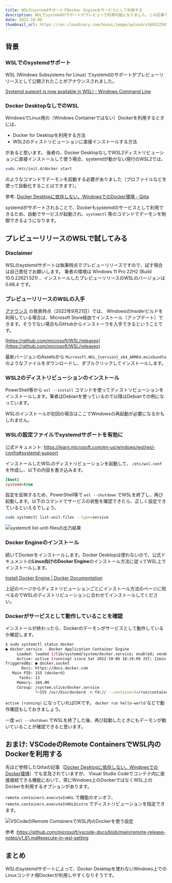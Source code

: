 ```yaml
---
title: WSLのsystemdサポートでDocker Engineをサービスとして利用する
description: WSLでsystemdのサポートがプレビューで利用可能になりました。この記事ではWSL2にDocker Engineを直接インストールしてsystemdのサービスとしてデーモンを自動起動できることを確かめます。
date: 2022-10-08
thumbnail_url: https://res.cloudinary.com/honai/image/upload/v1665225858/blog/wsl-systemctl-docker.png
---
```


## 背景
### WSLでのsystemdサポート
WSL (Windows Subsystems for Linux) でsystemdのサポートがプレビューリリースとして公開されたことがアナウンスされました。

[Systemd support is now available in WSL! - Windows Command Line](https://devblogs.microsoft.com/commandline/systemd-support-is-now-available-in-wsl/)

### Docker DesktopなしでのWSL
WindowsでLinux用の（Windows Containerではない）Dockerを利用するときには、
- Docker for Desktopを利用する方法
- WSL2のディストリビューションに直接インストールする方法

があると思います。
後者の、Docker DesktopなしでWSL2ディストリビューションに直接インストールして使う場合、systemdが動かない現行のWSL2では、

```bash
sudo /etc/init.d/docker start
```

のようなコマンドでデーモンを起動する必要がありました（プロファイルなどを使って自動化することはできます）。

参考: [Docker Desktopに依存しない、WindowsでのDocker環境 - Qiita](https://qiita.com/ohtsuka1317/items/617a865b8a9d4fb67989)

systemdがサポートされることで、Dockerもsystemdのサービスとして利用できるため、自動でサービスが起動され、`systemctl` 等のコマンドでデーモンを制御できるようになります。


## プレビューリリースのWSLで試してみる
### Disclaimer
WSLのsystemdサポートは執筆時点でプレビューリリースですので、試す場合は自己責任でお願いします。
筆者の環境は Windows 11 Pro 22H2 (Build 10.0.22621.521) 、インストールしたプレビューリリースのWSLのバージョンは 0.68.4 です。


### プレビューリリースのWSLの入手
[アナウンス](https://devblogs.microsoft.com/commandline/systemd-support-is-now-available-in-wsl/) の発表時点（2022年9月21日）では、
WindowsのInsiderビルドを利用している場合は、Microsoft Store経由でインストール（アップデート）できます。そうでない場合もGitHubからインストーラを入手できるということです。

[https://github.com/microsoft/WSL/releases](https://github.com/microsoft/WSL/releases)

最新バージョンのAssetsから `Microsoft.WSL_{version}_x64_ARM64.msixbundle` のようなファイルをダウンロードし、ダブルクリックしてインストールします。

### WSL2のディストリビューションのインストール
PowerShell等から `wsl --install` コマンドを使ってディストリビューションをインストールします。筆者はDebianを使っているので以降はDebianでの例になっています。

WSLのインストールが初回の場合はここでWindowsの再起動が必要になるかもしれません。

### WSLの設定ファイルでsystemdサポートを有効に
公式ドキュメント: https://learn.microsoft.com/en-us/windows/wsl/wsl-config#systemd-support

インストールしたWSLのディストリビューションを起動して、 `/etc/wsl.conf` を作成し、以下の内容を書き込みます。

```ini
[boot]
systemd=true
```

設定を反映するため、PowerShell等で `wsl --shutdown` でWSLを終了し、再び起動します。以下のコマンドでサービスの状態を確認できたら、正しく設定できているといえるでしょう。

```bash
sudo systemctl list-unit-files --type=service
```

![systemctl list-unit-filesの出力結果](https://res.cloudinary.com/honai/image/upload/f_auto/v1665220866/blog/wsl-systemd-list.png)

### Docker Engineのインストール
続いてDockerをインストールします。Docker Desktopは使わないので、公式ドキュメントの**Linux向けのDocker Engine**のインストール方法に従ってWSL上でインストールします。

[Install Docker Engine | Docker Documentation](https://docs.docker.com/engine/install/)

上記のページからディストリビューションごとにインストール方法のページに飛べるのでWSLのディストリビューションに合わせてインストールしてください。

### Dockerがサービスとして動作していることを確認

インストールが終わったら、Dockerのデーモンがサービスとして動作しているか確認します。

```bash
$ sudo systemctl status docker
● docker.service - Docker Application Container Engine
     Loaded: loaded (/lib/systemd/system/docker.service; enabled; vendor preset: enabled)
     Active: active (running) since Sat 2022-10-08 18:19:09 JST; 11min ago
TriggeredBy: ● docker.socket
       Docs: https://docs.docker.com
   Main PID: 155 (dockerd)
      Tasks: 13
     Memory: 104.0M
     CGroup: /system.slice/docker.service
             └─155 /usr/bin/dockerd -H fd:// --containerd=/run/containerd/containerd.sock
```

`active (running)` になっていればOKです。 `docker run hello-world` などで動作確認もしておきましょう。

一度 `wsl --shutdown` でWSLを終了した後、再び起動したときにもデーモンが動いていることが確認できると思います。

## おまけ: VSCodeのRemote ContainersでWSL内のDockerを利用する
先ほど参照したQiitaの記事（[Docker Desktopに依存しない、WindowsでのDocker環境](https://qiita.com/ohtsuka1317/items/617a865b8a9d4fb67989)）でも言及されていますが、
Visual Studio Codeでコンテナ内に直接接続できる機能において、常にWindows上のDockerではなくWSL上のDockerを利用するオプションがあります。

`remote.containers.executeInWSL` で機能のオンオフ、 `remote.containers.executeInWSLDistro` でディストリビューションを指定できます。

![VSCodeのRemote ContainersでWSL内のDockerを使う設定](https://res.cloudinary.com/honai/image/upload/f_auto/v1665223364/blog/vscode-wsl-docker-conf.png)

参考 :https://github.com/microsoft/vscode-docs/blob/main/remote-release-notes/v1_61.md#execute-in-wsl-setting

## まとめ
WSLのsystemdサポートによって、Docker Desktopを使わないWindows上でのLinuxコンテナ用Dockerが利用しやすくなりそうです。
